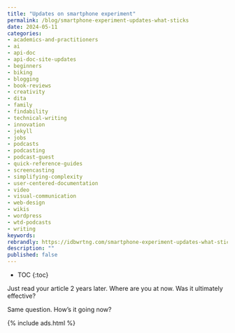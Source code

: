 ```yaml
---
title: "Updates on smartphone experiment"
permalink: /blog/smartphone-experiment-updates-what-sticks
date: 2024-05-11
categories:
- academics-and-practitioners
- ai
- api-doc
- api-doc-site-updates
- beginners
- biking
- blogging
- book-reviews
- creativity
- dita
- family
- findability
- technical-writing
- innovation
- jekyll
- jobs
- podcasts
- podcasting
- podcast-guest
- quick-reference-guides
- screencasting
- simplifying-complexity
- user-centered-documentation
- video
- visual-communication
- web-design
- wikis
- wordpress
- wtd-podcasts
- writing
keywords: 
rebrandly: https://idbwrtng.com/smartphone-experiment-updates-what-sticks
description: ""
published: false
---
```


* TOC
{:toc}

Just read your article 2 years later. Where are you at now. Was it ultimately effective?

Same question. How’s it going now?


{% include ads.html %}

